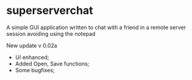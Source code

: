 # superserverchat
A simple GUI application written to chat with a friend in a remote server session avoiding using the notepad
 
 New update v 0.02a
 
 - UI enhanced;
 - Added Open, Save functions;
 - Some bugfixes;
